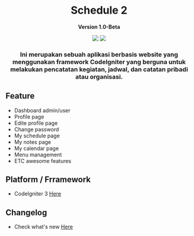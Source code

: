 <h1 align="center">Schedule 2</h1>
<p align="center"><b>Version 1.0-Beta</b></p>

<div align="center">
    <img src="https://img.shields.io/badge/Updated-2023/11/22-blue.svg?longCache=true&style=popout-round"/>
    <img src="https://img.shields.io/badge/Magisk-Module-green.svg?longCache=true&style=flat-round"/>
    <h3>
        Ini merupakan sebuah aplikasi berbasis website yang menggunakan framework <b>CodeIgniter</b> yang berguna untuk melakukan pencatatan kegiatan, jadwal, dan catatan pribadi atau organisasi. 
    </h3>
</div>

## Feature

- Dashboard admin/user
- Profile page
- Edite profile page
- Change password
- My schedule page
- My notes page
- My calendar page
- Menu management
- ETC awesome features

## Platform / Frramework

- CodeIgniter 3 [Here](https://codeigniter.com/userguide3/installation/downloads.html)

## Changelog

- Check what's new [Here](https://github.com/mahisataruna/Schedule-2)
